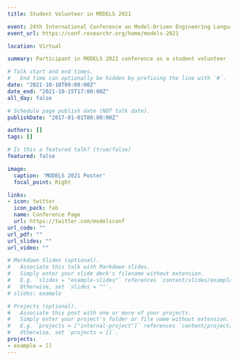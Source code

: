 ```yaml
---
title: Student Volunteer in MODELS 2021

event: 24th International Conference on Model-Driven Engineering Languages and Systems
event_url: https://conf.researchr.org/home/models-2021

location: Virtual

summary: Participant in MODELS 2021 conference as a student volunteer

# Talk start and end times.
#   End time can optionally be hidden by prefixing the line with `#`.
date: "2021-10-10T09:00:00Z"
date_end: "2021-10-15T17:00:00Z"
all_day: false

# Schedule page publish date (NOT talk date).
publishDate: "2017-01-01T00:00:00Z"

authors: []
tags: []

# Is this a featured talk? (true/false)
featured: false

image:
  caption: 'MODELS 2021 Poster'
  focal_point: Right

links:
- icon: twitter
  icon_pack: fab
  name: Conference Page
  url: https://twitter.com/modelsconf
url_code: ""
url_pdf: ""
url_slides: ""
url_video: ""

# Markdown Slides (optional).
#   Associate this talk with Markdown slides.
#   Simply enter your slide deck's filename without extension.
#   E.g. `slides = "example-slides"` references `content/slides/example-slides.md`.
#   Otherwise, set `slides = ""`.
# slides: example

# Projects (optional).
#   Associate this post with one or more of your projects.
#   Simply enter your project's folder or file name without extension.
#   E.g. `projects = ["internal-project"]` references `content/project/deep-learning/index.md`.
#   Otherwise, set `projects = []`.
projects:
- example = []
---
```

